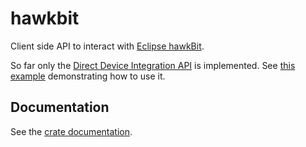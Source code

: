 # hawkbit

Client side API to interact with [Eclipse hawkBit](https://www.eclipse.org/hawkbit/).

So far only the [Direct Device Integration API](https://www.eclipse.org/hawkbit/apis/ddi_api/)
is implemented. See [this example](https://github.com/collabora/hawkbit-rs/blob/main/hawkbit/examples/polling.rs)
demonstrating how to use it.

## Documentation

See the [crate documentation](https://docs.rs/hawkbit/).